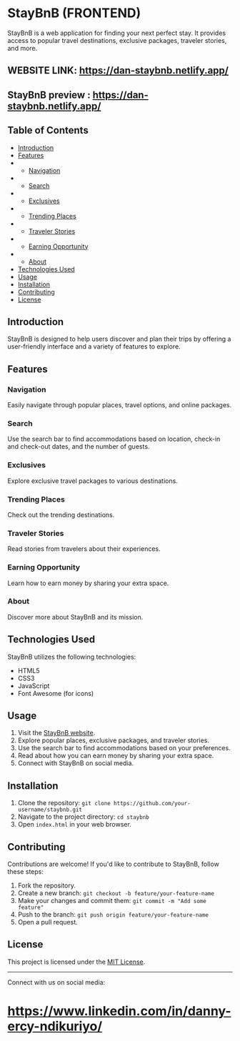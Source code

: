 # StayBnB (FRONTEND)

StayBnB is a web application for finding your next perfect stay. It provides access to popular travel destinations, exclusive packages, traveler stories, and more.

## WEBSITE LINK: https://dan-staybnb.netlify.app/

## StayBnB preview : https://dan-staybnb.netlify.app/

## Table of Contents

- [Introduction](#introduction)
- [Features](#features)
- - [Navigation](#navigation)
- - [Search](#search)
- - [Exclusives](#exclusives)
- - [Trending Places](#trending-places)
- - [Traveler Stories](#traveler-stories)
- - [Earning Opportunity](#earning-opportunity)
- - [About](#about)
- [Technologies Used](#technologies-used)
- [Usage](#usage)
- [Installation](#installation)
- [Contributing](#contributing)
- [License](#license)

## Introduction

StayBnB is designed to help users discover and plan their trips by offering a user-friendly interface and a variety of features to explore.

## Features

### Navigation

Easily navigate through popular places, travel options, and online packages.

### Search

Use the search bar to find accommodations based on location, check-in and check-out dates, and the number of guests.

### Exclusives

Explore exclusive travel packages to various destinations.

### Trending Places

Check out the trending destinations.

### Traveler Stories

Read stories from travelers about their experiences.

### Earning Opportunity

Learn how to earn money by sharing your extra space.

### About

Discover more about StayBnB and its mission.

## Technologies Used

StayBnB utilizes the following technologies:

- HTML5
- CSS3
- JavaScript
- Font Awesome (for icons)

## Usage

1. Visit the [StayBnB website](https://your-website-url.com).
2. Explore popular places, exclusive packages, and traveler stories.
3. Use the search bar to find accommodations based on your preferences.
4. Read about how you can earn money by sharing your extra space.
5. Connect with StayBnB on social media.

## Installation

1. Clone the repository: `git clone https://github.com/your-username/staybnb.git`
2. Navigate to the project directory: `cd staybnb`
3. Open `index.html` in your web browser.

## Contributing

Contributions are welcome! If you'd like to contribute to StayBnB, follow these steps:

1. Fork the repository.
2. Create a new branch: `git checkout -b feature/your-feature-name`
3. Make your changes and commit them: `git commit -m "Add some feature"`
4. Push to the branch: `git push origin feature/your-feature-name`
5. Open a pull request.

## License

This project is licensed under the [MIT License](LICENSE).

---

Connect with us on social media:

# https://www.linkedin.com/in/danny-ercy-ndikuriyo/